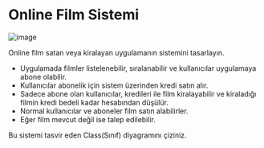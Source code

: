 # Online Film Sistemi

![image](OnlineFilmSystem.drawio.png)

Online film satan veya kiralayan uygulamanın sistemini tasarlayın.

 - Uygulamada filmler listelenebilir, sıralanabilir ve kullanıcılar uygulamaya abone olabilir.
 - Kullanıcılar abonelik için sistem üzerinden kredi satın alır.
 - Sadece abone olan kullanıcılar, kredileri ile film kiralayabilir ve kiraladığı filmin kredi bedeli kadar hesabından düşülür.
 - Normal kullanıcılar ve aboneler film satın alabilirler.
 - Eğer film mevcut değil ise talep edilebilir.
 
Bu sistemi tasvir eden Class(Sınıf) diyagramını çiziniz.

